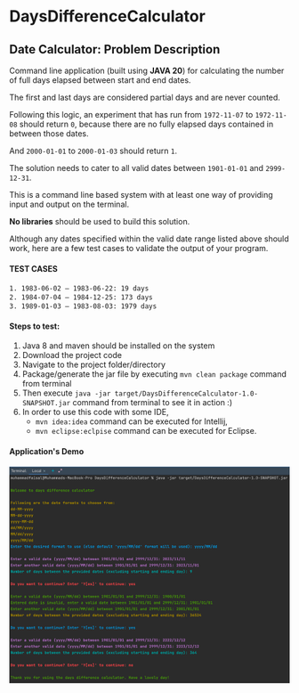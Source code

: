 # DaysDifferenceCalculator

## Date Calculator: Problem Description

Command line application (built using **JAVA 20**) for calculating the number of full days elapsed between start and end dates. 

The first and last days are considered partial days and are never counted. 

Following this logic, an experiment that has run from `1972-11-07` to `1972-11-08` should return `0`, 
because there are no fully elapsed days contained in between those dates. 

And `2000-01-01` to `2000-01-03` should return `1`. 

The solution needs to cater to all valid dates between `1901-01-01` and `2999-12-31`.

This is a command line based system with at least one way of providing input and output on the terminal. 

**No libraries** should be used to build this solution. 

Although any dates specified within the valid date range listed above should work, 
here are a few test cases to validate the output of your program.

#### TEST CASES

```
1. 1983-06-02 – 1983-06-22: 19 days
2. 1984-07-04 – 1984-12-25: 173 days
3. 1989-01-03 – 1983-08-03: 1979 days
```

#### Steps to test:

1. Java 8 and maven should be installed on the system
2. Download the project code
3. Navigate to the project folder/directory
4. Package/generate the jar file by executing `mvn clean package` command from terminal
5. Then execute `java -jar target/DaysDifferenceCalculator-1.0-SNAPSHOT.jar` command from terminal to see it in action :)
6. In order to use this code with some IDE, 
   * `mvn idea:idea` command can be executed for Intellij, 
   * `mvn eclipse:eclpise` command can be executed for Eclipse.

#### Application's Demo

![demo.png](demo.png)